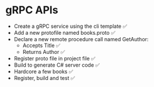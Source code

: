 # gRPC APIs
- Create a gRPC service using the cli template ✅
- Add a new protofile named books.proto ✅
- Declare a new remote procedure call named GetAuthor:
    - Accepts Title ✅
    - Returns Author  ✅
- Register proto file in project file ✅
- Build to generate C# server code ✅
- Hardcore a few books ✅
- Register, build and test ✅